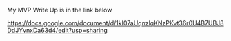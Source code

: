 My MVP Write Up is in the link below

https://docs.google.com/document/d/1kI07aUqnzlqKNzPKvt36r0U4B7UBJ8DdJYvnxDa63d4/edit?usp=sharing
